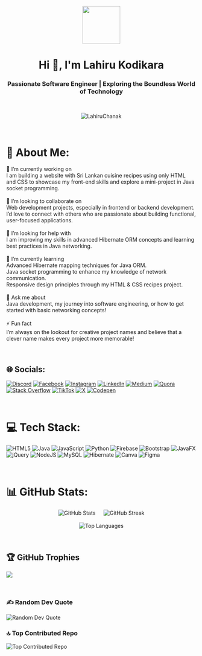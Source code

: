 <p align="center" ><img  src = "https://github.com/7oSkaaa/7oSkaaa/blob/main/Images/about_me.gif?raw=true" width = 100px></p>
<h1 align="center">Hi 👋, I'm Lahiru Kodikara</h1>
<h3 align="center">Passionate Software Engineer | Exploring the Boundless World of Technology</h3>
<br />
<p align="center"> <img src="https://visitcount.itsvg.in/api?id=LahiruChanak&icon=0&color=8" alt="LahiruChanak" /> </p>

<br />

# 💫 About Me:
🔭 I’m currently working on<br>I am building a website with Sri Lankan cuisine recipes using only HTML and CSS to showcase my front-end skills and explore a mini-project in Java socket programming.<br><br>👯 I’m looking to collaborate on<br>Web development projects, especially in frontend or backend development. I’d love to connect with others who are passionate about building functional, user-focused applications.<br><br>🤝 I’m looking for help with<br>I am improving my skills in advanced Hibernate ORM concepts and learning best practices in Java networking.<br><br>🌱 I’m currently learning<br>Advanced Hibernate mapping techniques for Java ORM.<br>Java socket programming to enhance my knowledge of network communication.<br>Responsive design principles through my HTML & CSS recipes project.<br><br>💬 Ask me about<br>Java development, my journey into software engineering, or how to get started with basic networking concepts!<br><br>⚡ Fun fact<br>I’m always on the lookout for creative project names and believe that a clever name makes every project more memorable!

<br />

## 🌐 Socials:
[![Discord](https://img.shields.io/badge/Discord-%237289DA.svg?logo=discord&logoColor=white)](https://discord.gg/a) [![Facebook](https://img.shields.io/badge/Facebook-%231877F2.svg?logo=Facebook&logoColor=white)](https://facebook.com/a) [![Instagram](https://img.shields.io/badge/Instagram-%23E4405F.svg?logo=Instagram&logoColor=white)](https://instagram.com/a) [![LinkedIn](https://img.shields.io/badge/LinkedIn-%230077B5.svg?logo=linkedin&logoColor=white)](https://linkedin.com/in/lahiru-kodikara-3463b626a) [![Medium](https://img.shields.io/badge/Medium-12100E?logo=medium&logoColor=white)](https://medium.com/@a) [![Quora](https://img.shields.io/badge/Quora-%23B92B27.svg?logo=Quora&logoColor=white)](https://quora.com/profile/a) [![Stack Overflow](https://img.shields.io/badge/-Stackoverflow-FE7A16?logo=stack-overflow&logoColor=white)](https://stackoverflow.com/users/a) [![TikTok](https://img.shields.io/badge/TikTok-%23000000.svg?logo=TikTok&logoColor=white)](https://tiktok.com/@a) [![X](https://img.shields.io/badge/X-black.svg?logo=X&logoColor=white)](https://x.com/a) [![Codepen](https://img.shields.io/badge/Codepen-000000?style=for-the-badge&logo=codepen&logoColor=white)](https://codepen.io/a) 

<br />

# 💻 Tech Stack:
![HTML5](https://img.shields.io/badge/html5-%23E34F26.svg?style=for-the-badge&logo=html5&logoColor=white) ![Java](https://img.shields.io/badge/java-%23ED8B00.svg?style=for-the-badge&logo=openjdk&logoColor=white) ![JavaScript](https://img.shields.io/badge/javascript-%23323330.svg?style=for-the-badge&logo=javascript&logoColor=%23F7DF1E) ![Python](https://img.shields.io/badge/python-3670A0?style=for-the-badge&logo=python&logoColor=ffdd54) ![Firebase](https://img.shields.io/badge/firebase-%23039BE5.svg?style=for-the-badge&logo=firebase) ![Bootstrap](https://img.shields.io/badge/bootstrap-%238511FA.svg?style=for-the-badge&logo=bootstrap&logoColor=white) ![JavaFX](https://img.shields.io/badge/javafx-%23FF0000.svg?style=for-the-badge&logo=javafx&logoColor=white) ![jQuery](https://img.shields.io/badge/jquery-%230769AD.svg?style=for-the-badge&logo=jquery&logoColor=white) ![NodeJS](https://img.shields.io/badge/node.js-6DA55F?style=for-the-badge&logo=node.js&logoColor=white) ![MySQL](https://img.shields.io/badge/mysql-4479A1.svg?style=for-the-badge&logo=mysql&logoColor=white) ![Hibernate](https://img.shields.io/badge/Hibernate-59666C?style=for-the-badge&logo=Hibernate&logoColor=white) ![Canva](https://img.shields.io/badge/Canva-%2300C4CC.svg?style=for-the-badge&logo=Canva&logoColor=white) ![Figma](https://img.shields.io/badge/figma-%23F24E1E.svg?style=for-the-badge&logo=figma&logoColor=white)

<br />

# 📊 GitHub Stats:
<p align="center">
  <img src="https://github-readme-stats.vercel.app/api?username=LahiruChanak&theme=dark&hide_border=false&include_all_commits=true&count_private=true" alt="GitHub Stats" />
  &emsp;
  <img src="https://github-readme-streak-stats.herokuapp.com/?user=LahiruChanak&theme=dark&hide_border=false" alt="GitHub Streak" />
  <br /><br />
  <img src="https://github-readme-stats.vercel.app/api/top-langs/?username=LahiruChanak&theme=dark&hide_border=false&include_all_commits=true&count_private=true&layout=compact" alt="Top Languages" />
</p>

<br />

## 🏆 GitHub Trophies
<p align="center" >
  
  ![](https://github-profile-trophy.vercel.app/?username=LahiruChanak&theme=radical&no-frame=false&no-bg=true&margin-w=15)
</p>

<br />

<h3>✍️ Random Dev Quote</h3>
<img src="https://quotes-github-readme.vercel.app/api?type=horizontal&theme=dark" alt="Random Dev Quote" />

<h3>🔝 Top Contributed Repo</h3>
<img src="https://github-contributor-stats.vercel.app/api?username=LahiruChanak&limit=5&theme=dark&combine_all_yearly_contributions=true" alt="Top Contributed Repo" />

<!-- Proudly created with GPRM ( https://gprm.itsvg.in ) -->
